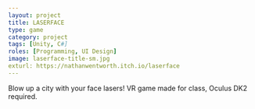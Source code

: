 ```yaml
---
layout: project
title: LASERFACE
type: game
category: project
tags: [Unity, C#]
roles: [Programming, UI Design]
image: laserface-title-sm.jpg
exturl: https://nathanwentworth.itch.io/laserface
---
```

Blow up a city with your face lasers! VR game made for class, Oculus DK2 required.